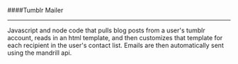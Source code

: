 ####Tumblr Mailer
<hr>
Javascript and node code that pulls blog posts from a user's 
tumblr account, reads in an html template, and then customizes 
that template for each recipient in the user's contact list. 
Emails are then automatically sent using the mandrill api. 
